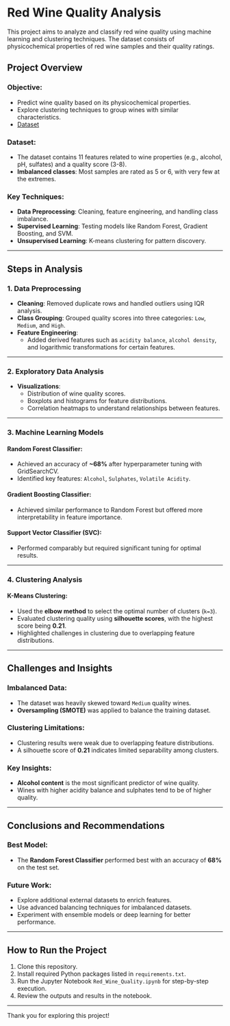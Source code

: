 # Red Wine Quality Analysis

This project aims to analyze and classify red wine quality using machine learning and clustering techniques. The dataset consists of physicochemical properties of red wine samples and their quality ratings.

## Project Overview

### Objective:
- Predict wine quality based on its physicochemical properties.
- Explore clustering techniques to group wines with similar characteristics.
- [Dataset](https://archive.ics.uci.edu/dataset/186/wine+quality)

### Dataset:
- The dataset contains 11 features related to wine properties (e.g., alcohol, pH, sulfates) and a quality score (3-8).
- **Imbalanced classes**: Most samples are rated as 5 or 6, with very few at the extremes.

### Key Techniques:
- **Data Preprocessing**: Cleaning, feature engineering, and handling class imbalance.
- **Supervised Learning**: Testing models like Random Forest, Gradient Boosting, and SVM.
- **Unsupervised Learning**: K-means clustering for pattern discovery.

---

## Steps in Analysis

### 1. Data Preprocessing
- **Cleaning**: Removed duplicate rows and handled outliers using IQR analysis.
- **Class Grouping**: Grouped quality scores into three categories: `Low`, `Medium`, and `High`.
- **Feature Engineering**:
  - Added derived features such as `acidity balance`, `alcohol density`, and logarithmic transformations for certain features.

---

### 2. Exploratory Data Analysis
- **Visualizations**:
  - Distribution of wine quality scores.
  - Boxplots and histograms for feature distributions.
  - Correlation heatmaps to understand relationships between features.

---

### 3. Machine Learning Models
#### **Random Forest Classifier**:
- Achieved an accuracy of **~68%** after hyperparameter tuning with GridSearchCV.
- Identified key features: `Alcohol`, `Sulphates`, `Volatile Acidity`.

#### **Gradient Boosting Classifier**:
- Achieved similar performance to Random Forest but offered more interpretability in feature importance.

#### **Support Vector Classifier (SVC)**:
- Performed comparably but required significant tuning for optimal results.

---

### 4. Clustering Analysis
#### **K-Means Clustering**:
- Used the **elbow method** to select the optimal number of clusters (`k=3`).
- Evaluated clustering quality using **silhouette scores**, with the highest score being **0.21**.
- Highlighted challenges in clustering due to overlapping feature distributions.

---

## Challenges and Insights
### Imbalanced Data:
- The dataset was heavily skewed toward `Medium` quality wines.
- **Oversampling (SMOTE)** was applied to balance the training dataset.

### Clustering Limitations:
- Clustering results were weak due to overlapping feature distributions.
- A silhouette score of **0.21** indicates limited separability among clusters.

### Key Insights:
- **Alcohol content** is the most significant predictor of wine quality.
- Wines with higher acidity balance and sulphates tend to be of higher quality.

---

## Conclusions and Recommendations
### Best Model:
- The **Random Forest Classifier** performed best with an accuracy of **68%** on the test set.

### Future Work:
- Explore additional external datasets to enrich features.
- Use advanced balancing techniques for imbalanced datasets.
- Experiment with ensemble models or deep learning for better performance.

---

## How to Run the Project
1. Clone this repository.
2. Install required Python packages listed in `requirements.txt`.
3. Run the Jupyter Notebook `Red_Wine_Quality.ipynb` for step-by-step execution.
4. Review the outputs and results in the notebook.

---

Thank you for exploring this project!

